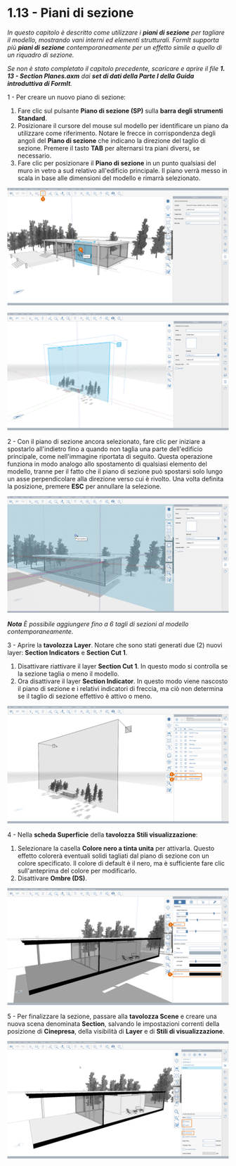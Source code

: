 # 1.13 - Piani di sezione

_In questo capitolo è descritto come utilizzare i_ _**piani di sezione**_ _per tagliare il modello, mostrando vani interni ed elementi strutturali. FormIt supporta più_ _**piani di sezione**_ _contemporaneamente per un effetto simile a quello di un riquadro di sezione._

_Se non è stato completato il capitolo precedente, scaricare e aprire il file_ _**1. 13 - Section Planes.axm**_ _dai_ _**set di dati della Parte I della Guida introduttiva di FormIt**._

1 - Per creare un nuovo piano di sezione:

1. Fare clic sul pulsante **Piano di sezione (SP)** sulla **barra degli strumenti Standard**.
2. Posizionare il cursore del mouse sul modello per identificare un piano da utilizzare come riferimento. Notare le frecce in corrispondenza degli angoli del **Piano di sezione** che indicano la direzione del taglio di sezione. Premere il tasto **TAB** per alternarsi tra piani diversi, se necessario.
3. Fare clic per posizionare il **Piano di sezione** in un punto qualsiasi del muro in vetro a sud relativo all'edificio principale. Il piano verrà messo in scala in base alle dimensioni del modello e rimarrà selezionato.

![Section plane preview when hovering over the glass wall.](<../../.gitbook/assets/0 (6).png>)

![Scaled section plane after being placed.](<../../.gitbook/assets/1 (19) (1).png>)

2 - Con il piano di sezione ancora selezionato, fare clic per iniziare a spostarlo all'indietro fino a quando non taglia una parte dell'edificio principale, come nell'immagine riportata di seguito. Questa operazione funziona in modo analogo allo spostamento di qualsiasi elemento del modello, tranne per il fatto che il piano di sezione può spostarsi solo lungo un asse perpendicolare alla direzione verso cui è rivolto. Una volta definita la posizione, premere **ESC** per annullare la selezione.

![](<../../.gitbook/assets/2 (11) (1).png>)

_**Nota**_ _È possibile aggiungere fino a 6 tagli di sezioni al modello contemporaneamente._

3 - Aprire la **tavolozza** **Layer**. Notare che sono stati generati due (2) nuovi layer: **Section Indicators** e **Section Cut 1**.

1. Disattivare riattivare il layer **Section Cut 1**. In questo modo si controlla se la sezione taglia o meno il modello.
2. Ora disattivare il layer **Section Indicator**. In questo modo viene nascosto il piano di sezione e i relativi indicatori di freccia, ma ciò non determina se il taglio di sezione effettivo è attivo o meno.

![](<../../.gitbook/assets/3 (6) (1).png>)

4 - Nella **scheda Superficie** della **tavolozza** **Stili visualizzazione**:

1. Selezionare la casella **Colore nero a tinta unita** per attivarla. Questo effetto colorerà eventuali solidi tagliati dal piano di sezione con un colore specificato. Il colore di default è il nero, ma è sufficiente fare clic sull'anteprima del colore per modificarlo.
2. Disattivare **Ombre (DS)**.

![](../../.gitbook/assets/poche.png)

5 - Per finalizzare la sezione, passare alla **tavolozza Scene** e creare una nuova scena denominata **Section**, salvando le impostazioni correnti della posizione di **Cinepresa**, della visibilità di **Layer** e di **Stili di visualizzazione**.

![](<../../.gitbook/assets/5 (7).png>)
